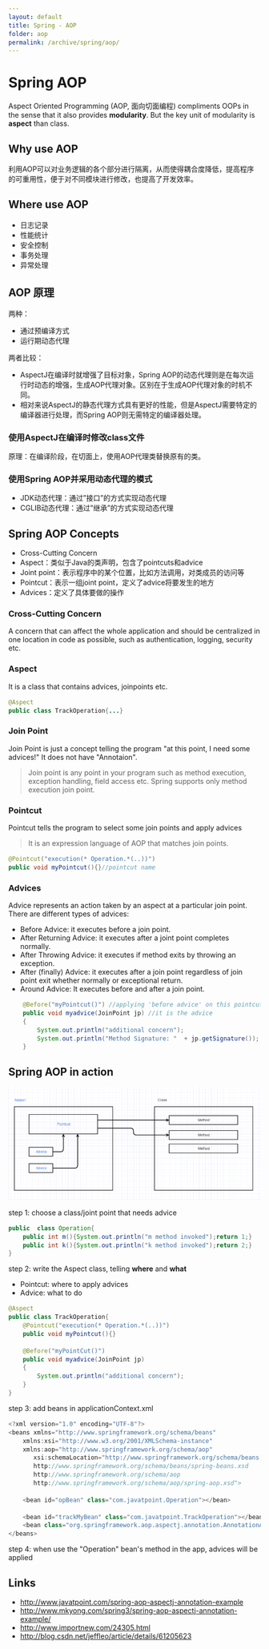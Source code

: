 ```yaml
---
layout: default
title: Spring - AOP
folder: aop
permalink: /archive/spring/aop/
---
```


# Spring AOP

Aspect Oriented Programming (AOP, 面向切面编程) compliments OOPs in the sense that it also provides **modularity**. 
But the key unit of modularity is **aspect** than class.

## Why use AOP

利用AOP可以对业务逻辑的各个部分进行隔离，从而使得耦合度降低，提高程序的可重用性，便于对不同模块进行修改，也提高了开发效率。

## Where use AOP

- 日志记录
- 性能统计
- 安全控制
- 事务处理
- 异常处理

## AOP 原理

两种：
- 通过预编译方式
- 运行期动态代理

两者比较：
- AspectJ在编译时就增强了目标对象，Spring AOP的动态代理则是在每次运行时动态的增强，生成AOP代理对象。区别在于生成AOP代理对象的时机不同。
- 相对来说AspectJ的静态代理方式具有更好的性能，但是AspectJ需要特定的编译器进行处理，而Spring AOP则无需特定的编译器处理。

### 使用AspectJ在编译时修改class文件

原理：在编译阶段，在切面上，使用AOP代理类替换原有的类。

### 使用Spring AOP并采用动态代理的模式

- JDK动态代理：通过”接口”的方式实现动态代理
- CGLIB动态代理：通过”继承”的方式实现动态代理

## Spring AOP Concepts

- Cross-Cutting Concern
- Aspect：类似于Java的类声明，包含了pointcuts和advice
- Joint point：表示程序中的某个位置，比如方法调用，对类成员的访问等
- Pointcut：表示一组joint point，定义了advice将要发生的地方
- Advices：定义了具体要做的操作

### Cross-Cutting Concern

A concern that can affect the whole application and should be centralized in one location in code as possible, 
such as authentication, logging, security etc.

### Aspect

It is a class that contains advices, joinpoints etc.

~~~ java
@Aspect
public class TrackOperation{...}
~~~

### Join Point

Join Point is just a concept telling the program "at this point, I need some advices!" It does not have "Annotaion".

> Join point is any point in your program such as method execution, exception handling, field access etc. Spring supports only method execution join point.

### Pointcut

Pointcut tells the program to select some join points and apply advices

> It is an expression language of AOP that matches join points.

~~~ java
@Pointcut("execution(* Operation.*(..))")
public void myPointcut(){}//pointcut name
~~~

### Advices

Advice represents an action taken by an aspect at a particular join point. There are different types of advices:
- Before Advice: it executes before a join point.
- After Returning Advice: it executes after a joint point completes normally.
- After Throwing Advice: it executes if method exits by throwing an exception.
- After (finally) Advice: it executes after a join point regardless of join point exit whether normally or exceptional return.
- Around Advice: It executes before and after a join point.

``` java
    @Before("myPointcut()") //applying 'before advice' on this pointcut
    public void myadvice(JoinPoint jp) //it is the advice
    {
        System.out.println("additional concern");
        System.out.println("Method Signature: "  + jp.getSignature());
    }
```

## Spring AOP in action

![spring-aop-flow](img/spring-aop-flow.PNG)

step 1: choose a class/joint point that needs advice

~~~ java
public  class Operation{
    public int m(){System.out.println("m method invoked");return 1;}
    public int k(){System.out.println("k method invoked");return 2;}
}
~~~

step 2: write the Aspect class, telling **where** and **what**
- Pointcut: where to apply advices
- Advice: what to do

~~~ java
@Aspect
public class TrackOperation{
    @Pointcut("execution(* Operation.*(..))")
    public void myPointcut(){}

    @Before("myPointCut()")
    public void myadvice(JoinPoint jp)
    {
        System.out.println("additional concern");
    }
}
~~~

step 3: add beans in applicationContext.xml

~~~ java
<?xml version="1.0" encoding="UTF-8"?>
<beans xmlns="http://www.springframework.org/schema/beans"
    xmlns:xsi="http://www.w3.org/2001/XMLSchema-instance"
    xmlns:aop="http://www.springframework.org/schema/aop"
       xsi:schemaLocation="http://www.springframework.org/schema/beans
       http://www.springframework.org/schema/beans/spring-beans.xsd
       http://www.springframework.org/schema/aop
       http://www.springframework.org/schema/aop/spring-aop.xsd">

    <bean id="opBean" class="com.javatpoint.Operation"></bean>

    <bean id="trackMyBean" class="com.javatpoint.TrackOperation"></bean>
    <bean class="org.springframework.aop.aspectj.annotation.AnnotationAwareAspectJAutoProxyCreator"></bean>
</beans>
~~~

step 4: when use the "Operation" bean's method in the app, advices will be applied

## Links

- <http://www.javatpoint.com/spring-aop-aspectj-annotation-example>
- <http://www.mkyong.com/spring3/spring-aop-aspectj-annotation-example/>
- <http://www.importnew.com/24305.html>
- <http://blog.csdn.net/jeffleo/article/details/61205623>
